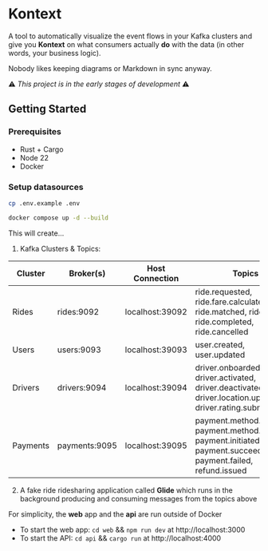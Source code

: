 # Kontext

A tool to automatically visualize the event flows in your Kafka clusters and give you **Kontext** on what consumers actually **do** with the data (in other words, your business logic). 



Nobody likes keeping diagrams or Markdown in sync anyway.

⚠️ *This project is in the early stages of development* ⚠️


## Getting Started

### Prerequisites
- Rust + Cargo
- Node 22
- Docker


### Setup datasources
```bash
cp .env.example .env

docker compose up -d --build
```

This will create...
1. Kafka Clusters & Topics:

| Cluster       | Broker(s)     | Host Connection | Topics |
| ------------- | ------------- | ------------- | -------------|
| Rides  | rides:9092  | localhost:39092  | ride.requested, ride.fare.calculated, ride.matched, ride.started, ride.completed, ride.cancelled  | 
| Users  | users:9093  | localhost:39093  | user.created, user.updated|
| Drivers  | drivers:9094  | localhost:39094  |      driver.onboarded, driver.activated, driver.deactivated, driver.location.updated, driver.rating.submitted  | 
| Payments  | payments:9095  | localhost:39095  | payment.method.added, payment.method.removed, payment.initiated, payment.succeeded, payment.failed, refund.issued  | 
2. A fake ride ridesharing application called **Glide** which runs in the background producing and consuming messages from the topics above


For simplicity, the **web** app and the **api** are run outside of Docker

- To start the web app: `cd web` && `npm run dev` at http://localhost:3000
- To start the API: `cd api` && `cargo run` at http://localhost:4000


